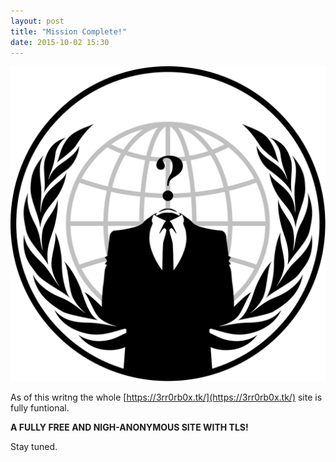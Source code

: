 ```yaml
---
layout: post
title: "Mission Complete!"
date: 2015-10-02 15:30
---
```

![ANONYMOUS HOST](/public/anon.png)

As of this writng the whole [https://3rr0rb0x.tk/](https://3rr0rb0x.tk/) site is fully funtional.

**A FULLY FREE AND NIGH-ANONYMOUS SITE WITH TLS!**

Stay tuned.